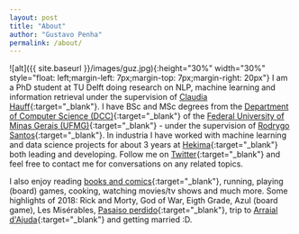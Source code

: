 ```yaml
---
layout: post
title: "About"
author: "Gustavo Penha"
permalink: /about/
---
```


![alt]({{ site.baseurl }}/images/guz.jpg){:height="30%" width="30%" style="float: left;margin-left: 7px;margin-top: 7px;margin-right: 20px"} I am a PhD student at TU Delft doing research on NLP, machine learning and information retrieval under the supervision of [Claudia Hauff](https://chauff.github.io/){:target="_blank"}. I have BSc and MSc degrees from the [Department of Computer Science (DCC)](http://www.dcc.ufmg.br/){:target="_blank"} of the [Federal University of Minas Gerais (UFMG)](http://www.ufmg.br/){:target="_blank"} - under the supervision of [Rodrygo Santos](https://homepages.dcc.ufmg.br/~rodrygo/){:target="_blank"}. In industria I have worked with machine learning and data science projects for about 3 years at [Hekima](http://www.hekima.com/en/){:target="_blank"} both leading and developing. Follow me on [Twitter](https://twitter.com/_Guz_){:target="_blank"} and feel free to contact me for conversations on any related topics.

I also enjoy reading [books and comics](https://www.goodreads.com/user/show/34031187-gustavo-penha){:target="_blank"}, running, playing (board) games, cooking, watching movies/tv shows and much more. Some highlights of 2018: Rick and Morty, God of War, Eigth Grade, Azul (board game), Les Misérables, [Pasaiso perdido](https://www.goodreads.com/book/show/39789831-para-so-perdido){:target="_blank"}, trip to [Arraial d'Ajuda](https://photos.app.goo.gl/Qv3f4b3WjdK3LZjz7){:target="_blank"} and getting married :D.